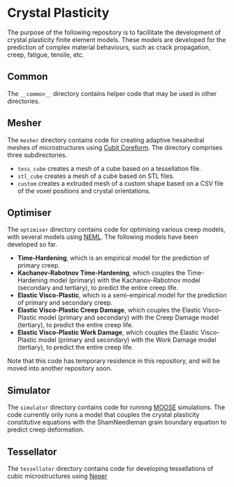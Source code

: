 # Crystal Plasticity

The purpose of the following repository is to facillitate the development of crystal plasticity finite element models. These models are developed for the prediction of complex material behaviours, such as crack propagation, creep, fatigue, tensile, etc.

## Common

The `__common__` directory contains helper code that may be used in other directories.

## Mesher

The `mesher` directory contains code for creating adaptive hexahedral meshes of microstructures using [Cubit Coreform](https://coreform.com/products/coreform-cubit/). The directory comprises three subdirectories.

* `tess_cube` creates a mesh of a cube based on a tessellation file.
* `stl_cube` creates a mesh of a cube based on STL files.
* `custom` creates a extruded mesh of a custom shape based on a CSV file of the voxel positions and crystal orientations.

## Optimiser

The `optimiser` directory contains code for optimising various creep models, with several models using [NEML](https://github.com/Argonne-National-Laboratory/neml). The following models have been developed so far.

* **Time-Hardening**, which is an empirical model for the prediction of primary creep.
* **Kachanov-Rabotnov Time-Hardening**, which couples the Time-Hardening model (primary) with the Kachanov-Rabotnov model (secondary and tertiary), to predict the entire creep life.
* **Elastic Visco-Plastic**, which is a semi-empirical model for the prediction of primary and secondary creep.
* **Elastic Visco-Plastic Creep Damage**, which couples the Elastic Visco-Plastic model (primary and secondary) with the Creep Damage model (tertiary), to predict the entire creep life.
* **Elastic Visco-Plastic Work Damage**, which couples the Elastic Visco-Plastic model (primary and secondary) with the Work Damage model (tertiary), to predict the entire creep life.

Note that this code has temporary residence in this repository, and will be moved into another repository soon.

## Simulator

The `simulator` directory contains code for running [MOOSE](https://github.com/idaholab/moose) simulations. The code currently only runs a model that couples the crystal plasticity constitutive equations with the ShamNeedleman grain boundary equation to predict creep deformation.

## Tessellator

The `tessellator` directory contains code for developing tessellations of cubic microstructures using [Neper](https://github.com/neperfepx/neper)